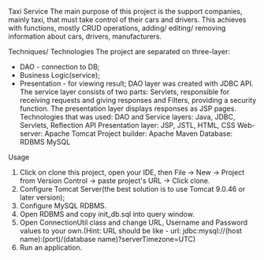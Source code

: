 Taxi Service
The main purpose of this project is the support companies, mainly taxi, that must take control of their cars and drivers. This achieves with functions, mostly CRUD operations, adding/ editing/ removing information about cars, drivers, manufacturers.

Techniques/ Technologies
The project are separated on three-layer:
  - DAO - connection to DB;
  - Business Logic(service);
  - Presentation - for viewing result;
DAO layer was created with JDBC API.
The service layer consists of two parts: Servlets, responsible for receiving requests and giving responses and Filters, providing a security function.
The presentation layer displays responses as JSP pages.
Technologies that was used:
DAO and Service layers: Java, JDBC, Servlets, Reflection API
Presentation layer: JSP, JSTL, HTML, CSS
Web-server: Apache Tomcat
Project builder: Apache Maven
Database: RDBMS MySQL

Usage
1) Click on clone this project, open your IDE, then File -> New -> Project from Version Control -> paste project's URL -> Click clone.
2) Configure Tomcat Server(the best solution is to use Tomcat 9.0.46 or later version);
3) Configure MySQL RDBMS.
4) Open RDBMS and copy init_db.sql into query window.
5) Open ConnectionUtil class and change URL, Username and Password values to your own.(Hint: URL should be like - url: jdbc:mysql://(host name):(port)/(database name)?serverTimezone=UTC) 
6) Run an application.
